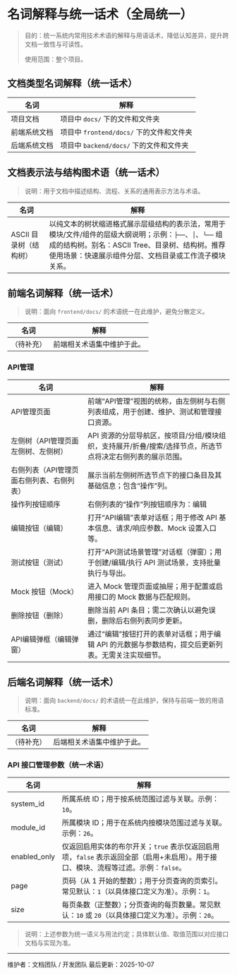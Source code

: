 # 名词解释与统一话术（全局统一）

> 目的：统一系统内常用技术术语的解释与用语话术，降低认知差异，提升跨文档一致性与可读性。
>
> 使用范围：整个项目。

## 文档类型名词解释（统一话术）

| 名词 | 解释 |
| --- | --- |
| 项目文档 | 项目中 `docs/` 下的文件和文件夹 |
| 前端系统文档 | 项目中 `frontend/docs/` 下的文件和文件夹 |
| 后端系统文档 | 项目中 `backend/docs/` 下的文件和文件夹 |

## 文档表示法与结构图术语（统一话术）
> 说明：用于文档中描述结构、流程、关系的通用表示方法与术语。

| 名词 | 解释 |
| --- | --- |
| ASCII 目录树（结构树） | 以纯文本的树状缩进格式展示层级结构的表示法，常用于模块/文件/组件的层级大纲说明；示例：`├──`、`│`、`└──` 组成的结构树。别名：ASCII Tree、目录树、结构树。推荐使用场景：快速展示组件分层、文档目录或工作流子模块关系。 |

## 前端名词解释（统一话术）
> 说明：面向 `frontend/docs/` 的术语统一在此维护，避免分散定义。

| 名词 | 解释 |
| --- | --- |
| （待补充） | 前端相关术语集中维护于此。 |

### API管理

| 名词 | 解释 |
| --- | --- |
| API管理页面 | 前端“API管理”视图的统称，由左侧树与右侧列表组成，用于创建、维护、测试和管理接口资源。 |
| 左侧树（API管理页面左侧树、左侧树） | API 资源的分层导航区，按项目/分组/模块组织，支持展开/折叠/搜索/选择节点，所选节点将决定右侧列表的展示范围。 |
| 右侧列表（API管理页面右侧列表、右侧列表） | 展示当前左侧树所选节点下的接口条目及其基础信息；包含“操作”列。 |
| 操作列按钮顺序 | 右侧列表的“操作”列按钮顺序为：编辑 | 测试 | Mock | 删除；用于统一页面交互认知。 |
| 编辑按钮（编辑） | 打开“API编辑”表单对话框；用于修改 API 基本信息、请求/响应参数、Mock 设置入口等。 |
| 测试按钮（测试） | 打开“API测试场景管理”对话框（弹窗）；用于创建/编辑/执行 API 测试场景，支持批量执行与导出。 |
| Mock 按钮（Mock） | 进入 Mock 管理页面或抽屉；用于配置或启用接口的 Mock 数据与匹配规则。 |
| 删除按钮（删除） | 删除当前 API 条目；需二次确认以避免误删，删除后右侧列表同步更新。 |
| API编辑弹框（编辑弹窗） | 通过“编辑”按钮打开的表单对话框；用于编辑 API 的元数据与参数结构，提交后更新列表。无需关注实现细节。 |

## 后端名词解释（统一话术）
> 说明：面向 `backend/docs/` 的术语统一在此维护，保持与前端一致的用语标准。

| 名词 | 解释 |
| --- | --- |
| （待补充） | 后端相关术语集中维护于此。 |

### API 接口管理参数（统一术语）

| 名词 | 解释 |
| --- | --- |
| system_id | 所属系统 ID；用于按系统范围过滤与关联。示例：`10`。 |
| module_id | 所属模块 ID；用于在系统内按模块范围过滤与关联。示例：`26`。 |
| enabled_only | 仅返回启用实体的布尔开关；`true` 表示仅返回启用项，`false` 表示返回全部（启用+未启用）。用于接口、模块、流程等过滤。示例：`false`。 |
| page | 页码（从 1 开始的整数）；用于分页查询的页索引。常见默认：`1`（以具体接口定义为准）。示例：`1`。 |
| size | 每页条数（正整数）；分页查询的每页数量。常见默认：`10` 或 `20`（以具体接口定义为准）。示例：`20`。 |

> 说明：上述参数为统一语义与用法约定；具体默认值、取值范围以对应接口文档与实现为准。

---
维护者：文档团队 / 开发团队
最后更新：2025-10-07